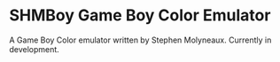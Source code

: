# SHMBoy Game Boy Color Emulator
A Game Boy Color emulator written by Stephen Molyneaux. Currently in development.
